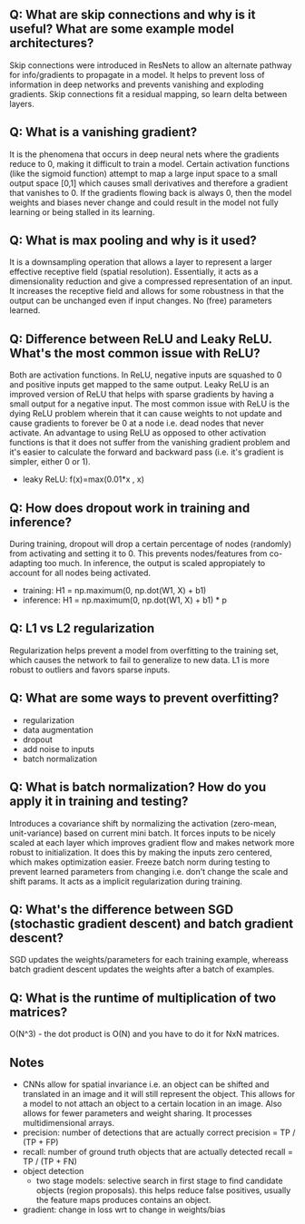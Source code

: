 ## Q: What are skip connections and why is it useful? What are some example model architectures?
Skip connections were introduced in ResNets to allow an alternate pathway for info/gradients to propagate in a model. It helps to prevent loss of information in deep networks and prevents vanishing and exploding gradients. Skip connections fit a residual mapping, so learn delta between layers.

## Q: What is a vanishing gradient?
It is the phenomena that occurs in deep neural nets where the gradients reduce to 0, making it difficult to train a model. Certain activation functions  (like the sigmoid function) attempt to map a large input space to a small output space [0,1] which causes small derivatives and therefore a gradient that vanishes to 0. If the gradients flowing back is always 0, then the model weights and biases never change and could result in the model not fully learning or being stalled in its learning.

## Q: What is max pooling and why is it used?
It is a downsampling operation that allows a layer to represent a larger effective receptive field (spatial resolution). Essentially, it acts as a dimensionality reduction and give a compressed representation of an input. It increases the receptive field and allows for some robustness in that the output can be unchanged even if input changes. No (free) parameters learned. 

## Q: Difference between ReLU and Leaky ReLU. What's the most common issue with ReLU?
Both are activation functions. In ReLU, negative inputs are squashed to 0 and positive inputs get mapped to the same output. Leaky ReLU is an improved version of ReLU that helps with sparse gradients by having a small output for a negative input. The most common issue with ReLU is the dying ReLU problem wherein that it can cause weights to not update and cause gradients to forever be 0 at a node i.e. dead nodes that never activate. An advantage to using ReLU as opposed to other activation functions is that it does not suffer from the vanishing gradient problem and it's easier to calculate the forward and backward pass (i.e. it's gradient is simpler, either 0 or 1). 
- leaky ReLU: f(x)=max(0.01*x , x)

## Q: How does dropout work in training and inference?
During training, dropout will drop a certain percentage of nodes (randomly) from activating and setting it to 0. This prevents nodes/features from co-adapting too much. In inference, the output is scaled appropiately to account for all nodes being activated.
- training: H1 = np.maximum(0, np.dot(W1, X) + b1)
- inference: H1 = np.maximum(0, np.dot(W1, X) + b1) * p

## Q: L1 vs L2 regularization
Regularization helps prevent a model from overfitting to the training set, which causes the network to fail to generalize to new data. L1 is more robust to outliers and favors sparse inputs.

## Q: What are some ways to prevent overfitting?
- regularization
- data augmentation
- dropout
- add noise to inputs
- batch normalization

## Q: What is batch normalization? How do you apply it in training and testing?
Introduces a covariance shift by normalizing the activation (zero-mean, unit-variance) based on current mini batch. It forces inputs to be nicely scaled at each layer which improves gradient flow and makes network more robust to initialization. It does this by making the inputs zero centered, which makes optimization easier. Freeze batch norm during testing to prevent learned parameters from changing i.e. don't change the scale and shift params. It acts as a implicit regularization during training. 

## Q: What's the difference between SGD (stochastic gradient descent) and batch gradient descent?
SGD updates the weights/parameters for each training example, whereass batch gradient descent updates the weights after a batch of examples. 

## Q: What is the runtime of multiplication of two matrices?
O(N^3) - the dot product is O(N) and you have to do it for NxN matrices.

## Notes
- CNNs allow for spatial invariance i.e. an object can be shifted and translated in an image and it will still represent the object. This allows for a model to not attach an object to a certain location in an image. Also allows for fewer parameters and weight sharing. It processes multidimensional arrays. 
- precision: number of detections that are actually correct
    precision = TP / (TP + FP)
- recall: number of ground truth objects that are actually detected
    recall = TP / (TP + FN)
- object detection
    - two stage models: selective search in first stage to find candidate objects (region proposals). this helps reduce false positives, usually the feature maps produces contains an object.
- gradient: change in loss wrt to change in weights/bias
